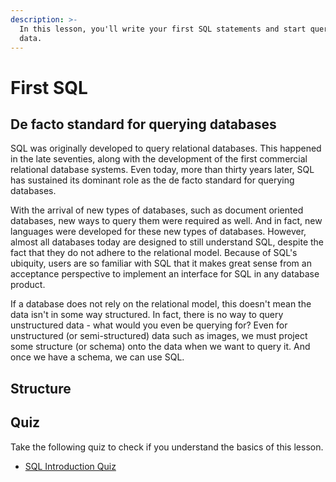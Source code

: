 ```yaml
---
description: >-
  In this lesson, you'll write your first SQL statements and start querying some
  data.
---
```


# First SQL

## De facto standard for querying databases

SQL was originally developed to query relational databases. This happened in the late seventies, along with the development of the first commercial relational database systems. Even today, more than thirty years later, SQL has sustained its dominant role as the de facto standard for querying databases.

With the arrival of new types of databases, such as document oriented databases, new ways to query them were required as well. And in fact, new languages were developed for these new types of databases. However, almost all databases today are designed to still understand SQL, despite the fact that they do not adhere to the relational model. Because of SQL's ubiquity, users are so familiar with SQL that it makes great sense from an acceptance perspective to implement an interface for SQL in any database product.

If a database does not rely on the relational model, this doesn't mean the data isn't in some way structured. In fact, there is no way to query unstructured data - what would you even be querying for? Even for unstructured \(or semi-structured\) data such as images, we must project some structure \(or schema\) onto the data when we want to query it. And once we have a schema, we can use SQL.

## Structure

## 

## Quiz

Take the following quiz to check if you understand the basics of this lesson.

* [SQL Introduction Quiz](https://goo.gl/forms/xM9FjAZPkTaYiFLp2)

